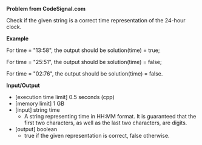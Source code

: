 **Problem from CodeSignal.com**

Check if the given string is a correct time representation of the 24-hour clock.

**Example**

For time = "13:58", the output should be
solution(time) = true;

For time = "25:51", the output should be
solution(time) = false;

For time = "02:76", the output should be
solution(time) = false.

**Input/Output**

- [execution time limit] 0.5 seconds (cpp)
- [memory limit] 1 GB
- [input] string time
    - A string representing time in HH:MM format. It is guaranteed that the first two characters, as well as the last two characters, are digits.
- [output] boolean
    - true if the given representation is correct, false otherwise.